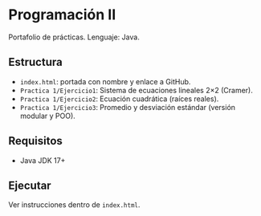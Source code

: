 # Programación II

Portafolio de prácticas. Lenguaje: Java.

## Estructura
- `index.html`: portada con nombre y enlace a GitHub.
- `Practica 1/Ejercicio1`: Sistema de ecuaciones lineales 2×2 (Cramer).
- `Practica 1/Ejercicio2`: Ecuación cuadrática (raíces reales).
- `Practica 1/Ejercicio3`: Promedio y desviación estándar (versión modular y POO).

## Requisitos
- Java JDK 17+

## Ejecutar
Ver instrucciones dentro de `index.html`.
